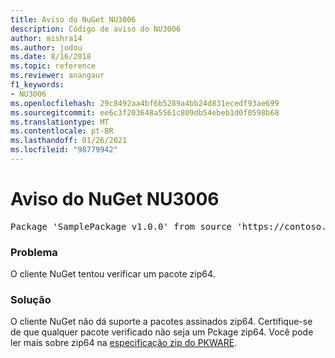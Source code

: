 ```yaml
---
title: Aviso do NuGet NU3006
description: Código de aviso do NU3006
author: mishra14
ms.author: jodou
ms.date: 8/16/2018
ms.topic: reference
ms.reviewer: anangaur
f1_keywords:
- NU3006
ms.openlocfilehash: 29c8492aa4bf6b5289a4bb24d831ecedf93ae699
ms.sourcegitcommit: ee6c3f203648a5561c809db54ebeb1d0f0598b68
ms.translationtype: MT
ms.contentlocale: pt-BR
ms.lasthandoff: 01/26/2021
ms.locfileid: "98779942"
---
```

# <a name="nuget-warning-nu3006"></a>Aviso do NuGet NU3006

<pre>Package 'SamplePackage v1.0.0' from source 'https://contoso.com/index.json': Signed Zip64 packages are not supported.</pre>

### <a name="issue"></a>Problema

O cliente NuGet tentou verificar um pacote zip64.


### <a name="solution"></a>Solução

O cliente NuGet não dá suporte a pacotes assinados zip64. Certifique-se de que qualquer pacote verificado não seja um Pckage zip64. Você pode ler mais sobre zip64 na [especificação zip do PKWARE](https://pkware.cachefly.net/webdocs/casestudies/APPNOTE.TXT).


